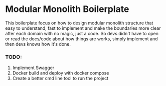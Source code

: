 # Modular Monolith Boilerplate

This boilerplate focus on how to design modular monolith structure
that easy to understand, fast to implement and make the boundaries more
clear after each domain with no magic, just a code. So devs didn't have to
open or read the docs/code about how things are works, simply implement
and then devs knows how it's done.

### TODO:

1. Implement Swagger
2. Docker build and deploy with docker compose
3. Create a better cmd line tool to run the project

